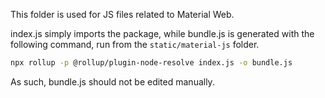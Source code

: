 This folder is used for JS files related to Material Web.

index.js simply imports the package, while bundle.js is generated with the following command, run from the `static/material-js` folder.
```bash
npx rollup -p @rollup/plugin-node-resolve index.js -o bundle.js
```
As such, bundle.js should not be edited manually.
